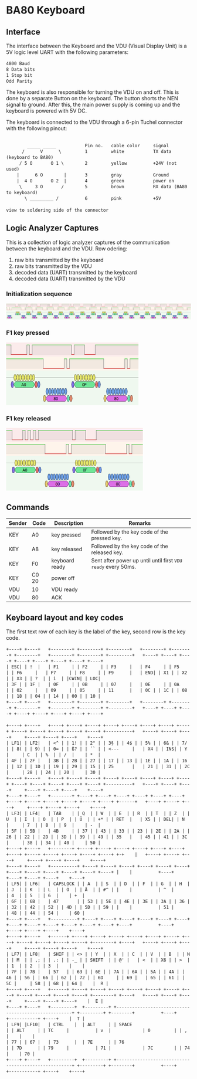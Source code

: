 # BA80 Keyboard
## Interface
The interface between the Keyboard and the VDU (Visual Display Unit) is a 5V logic level UART with the following parameters:
```text
4800 Baud
8 Data bits
1 Stop bit
Odd Parity
```
The keyboard is also responsible for turning the VDU on and off. This is done by a separate Button on the keyboard.
The button shorts the NEN signal to ground. After this, the main power supply is coming up and the keyboard is powered with 5V DC.

The keyboard is connected to the VDU through a 6-pin Tuchel connector with the following pinout:
```text

        _____ _____           Pin no.   cable color     signal
      /      V      \         1         white           TX data (keyboard to BA80)
     / 5 O       O 1 \        2         yellow          +24V (not used)
    |      6 O        |       3         gray            Ground
    |  4 O       O 2  |       4         green           power on
     \     3 O       /        5         brown           RX data (BA80 to keyboard)
       \ _________ /          6         pink            +5V

view to soldering side of the connector
```

## Logic Analyzer Captures

This is a collection of logic analyzer captures of the communication between the keyboard and the VDU.
Row odering:
1. raw bits transmitted by the keyboard
2. raw bits transmitted by the VDU
3. decoded data (UART) transmitted by the keyboard
4. decoded data (UART) transmitted by the VDU

### Initialization sequence
![Init sequence](images/BA80-Keyboard-Init-Sequence.png "Init sequence")

### F1 key pressed
![Init sequence](images/BA80-Keyboard-F1-pressed.png "Init sequence")

### F1 key released
![Init sequence](images/BA80-Keyboard-F1-released.png "Init sequence")


## Commands

| Sender | Code  | Description    | Remarks                                            |
|--------|-------|----------------|----------------------------------------------------|
| KEY    | A0    | key pressed    | Followed by the key code of the pressed key.       |
| KEY    | A8    | key released   | Followed by the key code of the released key.      |
| KEY    | F0    | keyboard ready | Sent after power up until until first `VDU ready` every 50ms. |
| KEY    | C0 20 | power off      |
| VDU    | 10    | VDU ready      |
| VDU    | 80    | ACK            |


## Keyboard layout and key codes

The first text row of each key is the label of the key, second row is the key code.

```text
+----+ +----+   +--------+ +--------+ +--------+   +--------+ +--------+ +--------+   +--------+ +--------+ +---------+   +----+ +----+ +----+ +----+ +----+ +----+ +----+ +----+
| ESC| | !  |   | F1     | | F2     | | F3     |   | F4     | | F5     | | F6     |   | F7     | | F8     | | F9      |   | END| | X1 | | X2 | | X3 | | ?  | | i  | |CWIN| | LOC|
| 3F | | 1F |   | 0F     | | 0B     | | 07     |   | 0E     | | 0A     | | 02     |   | 09     | | 05     | | 11      |   | 0C | | 1C | | 08 | | 18 | | 04 | | 14 | | 00 | | 10 |
+----+ +----+   +--------+ +--------+ +--------+   +--------+ +--------+ +--------+   +--------+ +--------+ +---------+   +----+ +----+ +----+ +----+ +----+ +----+ +----+ +----+

+----+ +----+   +----+ +----+ +----+ +----+ +----+ +----+ +----+ +----+ +----+ +----+ +----+ +----+ +----+ +----------+   +----+ +----+ +----+     +----+ +----+ +----+    +----+
| LF1| | LF2|   | <^ | | 1! | | 2" | | 3§ | | 4$ | | 5% | | 6& | | 7/ | | 8( | | 9) | | 0= | | ß? | | ´` | | <---     |   | X4 | | INS| | Y  |     | C  | | %  | | /  |    | *  |
| 4F | | 2F |   | 3B | | 2B | | 27 | | 17 | | 13 | | 1E | | 1A | | 16 | | 12 | | 1D | | 19 | | 29 | | 15 | | 25       |   | 21 | | 31 | | 2C |     | 28 | | 24 | | 20 |    | 30 |
+----+ +----+   +----+ +----+ +----+ +----+ +----+ +----+ +----+ +----+ +----+ +----+ +----+ +----+ +----+ +----------+   +----+ +----+ +----+     +----+ +----+ +----+    +----+
+----+ +----+   +--------+ +----+ +----+ +----+ +----+ +----+ +----+ +----+ +----+ +----+ +----+ +----+ +----+ +------+   +----+ +----+ +----+     +----+ +----+ +----+    +----+
| LF3| | LF4|   | TAB    | | Q  | | W  | | E  | | R  | | T  | | Z  | | U  | | I  | | O  | | P  | | Ü  | | +* | | RET  |   | X5 | | DEL| | N  |     | 7  | | 8  | | 9  |    | -  |
| 5F | | 5B |   | 4B     | | 37 | | 43 | | 33 | | 23 | | 2E | | 2A | | 26 | | 22 | | 2D | | 3D | | 39 | | 49 | | 35   |   | 45 | | 41 | | 3C |     | 38 | | 34 | | 40 |    | 50 |
+----+ +----+   +--------+ +----+ +----+ +----+ +----+ +----+ +----+ +----+ +----+ +----+ +----+ +----+ +----+ +-+    |   +----+ +----+ +----+     +----+ +----+ +----+    +----+
+----+ +----+   +----------+ +----+ +----+ +----+ +----+ +----+ +----+ +----+ +----+ +----+ +----+ +----+ +----+ |    |          +----+            +----+ +----+ +----+    +----+
| LF5| | LF6|   | CAPSLOCK | | A  | | S  | | D  | | F  | | G  | | H  | | J  | | K  | | L  | | Ö  | | Ä  | | #^ | |    |          | ^  |            | 4  | | 5  | | 6  |    | +  |
| 6F | | 6B |   | 47       | | 53 | | 5E | | 4E | | 3E | | 3A | | 36 | | 32 | | 42 | | 52 | | 4D | | 5D | | 59 | |    |          | 51 |            | 48 | | 44 | | 54 |    | 60 |
+----+ +----+   +----------+ +----+ +----+ +----+ +----+ +----+ +----+ +----+ +----+ +----+ +----+ +----+ +----+ +----+          +----+            +----+ +----+ +----+    +----+
+----+ +----+   +------+ +----+ +----+ +----+ +----+ +----+ +----+ +----+ +----+ +----+ +----+ +----+ +--------+ +----+   +----+ +----+ +----+     +----+ +----+ +----+    +----+
| LF7| | LF8|   | SHIF | | <> | | Y  | | X  | | C  | | V  | | B  | | N  | | M  | | ,; | | .: | | -_ | | SHIFT  | | @' |   | <  | | X6 | | >  |     | 1  | | 2  | | 3  |    |    |
| 7F | | 7B |   | 57   | | 63 | | 6E | | 7A | | 6A | | 5A | | 4A | | 46 | | 56 | | 66 | | 62 | | 72 | | 6D     | | 69 |   | 65 | | 61 | | 5C |     | 58 | | 68 | | 64 |    |  R |
+----+ +----+   +------+ +----+ +----+ +----+ +----+ +----+ +----+ +----+ +----+ +----+ +----+ +----+ +--------+ +----+   +----+ +----+ +----+     +----+ +----+ +----+    |  E |
+----+ +----+   +---------+  +---------+ +-----------------------------------------------------+ +---------+ +--------+          +----+            +-----------+ +----+    |  T |
| LF9| |LF10|   | CTRL    |  | ALT     | | SPACE                                               | | ALT     | | TC     |          | v  |            | 0         | | ,  |    |    |
| 77 | | 67 |   | 73      |  | 7E      | | 76                                                  | | 7D      | | 79     |          | 71 |            | 7C        | | 74 |    | 70 |
+----+ +----+   +---------+  +---------+ +-----------------------------------------------------+ +---------+ +--------+          +----+            +-----------+ +----+    +----+
```
